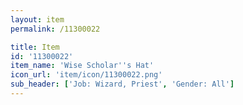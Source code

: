 ```yaml
---
layout: item
permalink: /11300022

title: Item
id: '11300022'
item_name: 'Wise Scholar''s Hat'
icon_url: 'item/icon/11300022.png'
sub_header: ['Job: Wizard, Priest', 'Gender: All']
---
```


